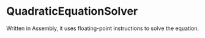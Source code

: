 # QuadraticEquationSolver
Written in Assembly, it uses floating-point instructions to solve the equation.
